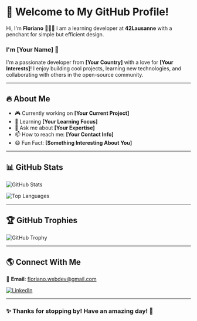 # 👋 Welcome to My GitHub Profile!

Hi, I'm **Floriano** 👋🏼🤓
I am a learning developer at **42Lausanne** with a penchant for simple but efficient design.

### I'm [Your Name] 🚀
I'm a passionate developer from **[Your Country]** with a love for **[Your Interests]**! I enjoy building cool projects, learning new technologies, and collaborating with others in the open-source community.

---

## 🔥 About Me

- 🎮 Currently working on **[Your Current Project]**
- 🌱 Learning **[Your Learning Focus]**
- 💬 Ask me about **[Your Expertise]**
- 📫 How to reach me: **[Your Contact Info]**
- 😄 Fun Fact: **[Something Interesting About You]**

---

## 📊 GitHub Stats

![GitHub Stats](https://github-readme-stats.vercel.app/api?username=yourusername&show_icons=true&theme=tokyonight)

![Top Languages](https://github-readme-stats.vercel.app/api/top-langs/?username=yourusername&layout=compact&theme=tokyonight)

---

## 🏆 GitHub Trophies

![GitHub Trophy](https://github-profile-trophy.vercel.app/?username=yourusername&theme=onedark)

---

## 🌎 Connect With Me

📧 **Email**: floriano.webdev@gmail.com

[![LinkedIn](https://img.shields.io/badge/LinkedIn-%230A66C2.svg?&style=for-the-badge&logo=linkedin&logoColor=white)](https://www.linkedin.com/in/floriano-albertini/)

---

### ✨ Thanks for stopping by! Have an amazing day! 🚀

